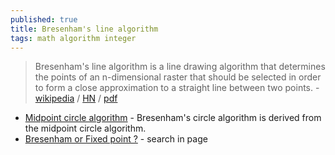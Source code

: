 ```yaml
---
published: true
title: Bresenham's line algorithm
tags: math algorithm integer
---
```

> Bresenham's line algorithm is a line drawing algorithm that determines the points of an n-dimensional raster that should be selected in order to form a close approximation to a straight line between two points. - [wikipedia](https://en.wikipedia.org/wiki/Bresenham%27s_line_algorithm) / [HN](https://news.ycombinator.com/item?id=26777800) / [pdf](http://members.chello.at/%7Eeasyfilter/Bresenham.pdf)

- [Midpoint circle algorithm](https://en.wikipedia.org/wiki/Midpoint_circle_algorithm) - Bresenham's circle algorithm is derived from the midpoint circle algorithm.
- [Bresenham or Fixed point ?](http://david.carybros.com/html/computer_graphics_tools.html) - search in page